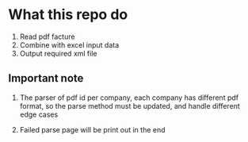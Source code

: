 
# What this repo do

1. Read pdf facture
2. Combine with excel input data
3. Output required xml file


## Important note

1. The parser of pdf id per company, each company has different pdf format, so the parse method must be updated, and handle different edge cases

2. Failed parse page will be print out in the end